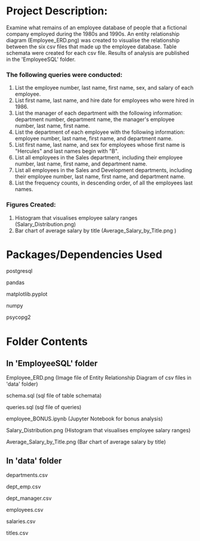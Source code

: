 # Project Description:
Examine what remains of an employee database of people that a fictional company employed during the 1980s and 1990s. An entity relationship diagram (Employee_ERD.png) was created to visualise the relationship between the six csv files that made up the employee database. Table schemata were created for each csv file. Results of analysis are published in the 'EmployeeSQL' folder.

### The following queries were conducted:
1. List the employee number, last name, first name, sex, and salary of each employee.
2. List first name, last name, and hire date for employees who were hired in 1986.
3. List the manager of each department with the following information: department number, department name, the manager's employee number, last name, first name.
4. List the department of each employee with the following information: employee number, last name, first name, and department name.
5. List first name, last name, and sex for employees whose first name is "Hercules" and last names begin with "B".
6. List all employees in the Sales department, including their employee number, last name, first name, and department name.
7. List all employees in the Sales and Development departments, including their employee number, last name, first name, and department name.
8. List the frequency counts, in descending order, of all the employees last names.

### Figures Created:
1. Histogram that visualises employee salary ranges (Salary_Distribution.png)
2. Bar chart of average salary by title (Average_Salary_by_Title.png )

# Packages/Dependencies Used

postgresql

pandas

matplotlib.pyplot

numpy

psycopg2

# Folder Contents

## In 'EmployeeSQL' folder

Employee_ERD.png (Image file of Entity Relationship Diagram of csv files in 'data' folder)

schema.sql (sql file of table schemata)

queries.sql (sql file of queries)

employee_BONUS.ipynb (Jupyter Notebook for bonus analysis)

Salary_Distribution.png (Histogram that visualises employee salary ranges)

Average_Salary_by_Title.png (Bar chart of average salary by title)

## In 'data' folder

departments.csv

dept_emp.csv

dept_manager.csv

employees.csv

salaries.csv

titles.csv
